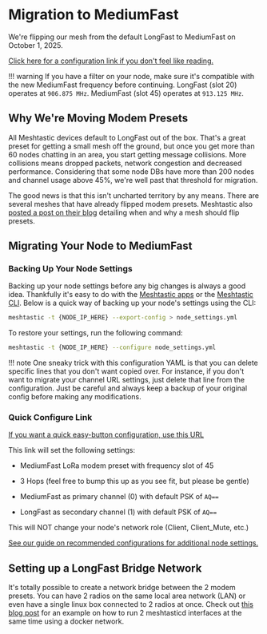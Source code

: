 # Migration to MediumFast

We're flipping our mesh from the default LongFast to MediumFast on October 1, 2025.

[Click here for a configuration link if you don't feel like reading.](https://meshtastic.org/e/#CgcSAQE6AggNCg0SAQEaCExvbmdGYXN0EhQIARAEOAFAA0gBUB5oAcAGAcgGAQ)

!!! warning
    If you have a filter on your node, make sure it's compatible with the new MediumFast frequency before continuing. LongFast (slot 20) operates at `906.875 MHz`. MediumFast (slot 45) operates at `913.125 MHz`.

## Why We're Moving Modem Presets

All Meshtastic devices default to LongFast out of the box. That's a great preset for getting a small mesh off the ground, but once you get more than 60 nodes chatting in an area, you start getting message collisions. More collisions means dropped packets, network congestion and decreased performance. Considering that some node DBs have more than 200 nodes and channel usage above 45%, we're well past that threshold for migration.

The good news is that this isn't uncharted territory by any means. There are several meshes that have already flipped modem presets. Meshtastic also [posted a post on their blog](https://meshtastic.org/blog/why-your-mesh-should-switch-from-longfast/) detailing when and why a mesh should flip presets.

## Migrating Your Node to MediumFast

### Backing Up Your Node Settings

Backing up your node settings before any big changes is always a good idea. Thankfully it's easy to do with the [Meshtastic apps](https://meshtastic.org/docs/software/) or the [Meshtastic CLI](https://meshtastic.org/docs/software/python/cli/). Below is a quick way of backing up your node's settings using the CLI:

```bash
meshtastic -t {NODE_IP_HERE} --export-config > node_settings.yml
```

To restore your settings, run the following command:

```bash
meshtastic -t {NODE_IP_HERE} --configure node_settings.yml
```

!!! note
    One sneaky trick with this configuration YAML is that you can delete specific lines that you don't want copied over. For instance, if you don't want to migrate your channel URL settings, just delete that line from the configuration. Just be careful and always keep a backup of your original config before making any modifications.

### Quick Configure Link

[If you want a quick easy-button configuration, use this URL](https://meshtastic.org/e/#CgcSAQE6AggNCg0SAQEaCExvbmdGYXN0EhQIARAEOAFAA0gBUB5oAcAGAcgGAQ)

This link will set the following settings:

- MediumFast LoRa modem preset with frequency slot of 45

- 3 Hops (feel free to bump this up as you see fit, but please be gentle)

- MediumFast as primary channel (0) with default PSK of `AQ==`

- LongFast as secondary channel (1) with default PSK of `AQ==`

This will NOT change your node's network role (Client, Client_Mute, etc.)

[See our guide on recommended configurations for additional node settings.](/config)

## Setting up a LongFast Bridge Network

It's totally possible to create a network bridge between the 2 modem presets. You can have 2 radios on the same local area network (LAN) or even have a single linux box connected to 2 radios at once. Check out [this blog post](https://kr4ccz.net/posts/meshtastic/bridge/) for an example on how to run 2 meshtasticd interfaces at the same time using a docker network.
